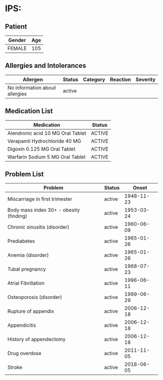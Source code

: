 # IPS:

## Patient

|Gender|Age|
|---|---|
|FEMALE|105|

## Allergies and Intolerances

|Allergen|Status|Category|Reaction|Severity|
|---|---|---|---|---|
|No information about allergies|active||||

## Medication List

|Medication|Status|
|---|---|
|Alendronic acid 10 MG Oral Tablet|ACTIVE|
|Verapamil Hydrochloride 40 MG|ACTIVE|
|Digoxin 0.125 MG Oral Tablet|ACTIVE|
|Warfarin Sodium 5 MG Oral Tablet|ACTIVE|

## Problem List

|Problem|Status|Onset|
|---|---|---|
|Miscarriage in first trimester|active|1948-11-23|
|Body mass index 30+ - obesity (finding)|active|1953-03-24|
|Chronic sinusitis (disorder)|active|1960-06-09|
|Prediabetes|active|1965-01-26|
|Anemia (disorder)|active|1965-01-26|
|Tubal pregnancy|active|1968-07-23|
|Atrial Fibrillation|active|1996-06-11|
|Osteoporosis (disorder)|active|1999-06-29|
|Rupture of appendix|active|2006-12-18|
|Appendicitis|active|2006-12-18|
|History of appendectomy|active|2006-12-18|
|Drug overdose|active|2011-11-05|
|Stroke|active|2018-06-05|
